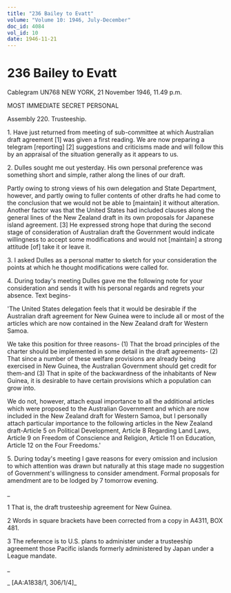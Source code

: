 ```yaml
---
title: "236 Bailey to Evatt"
volume: "Volume 10: 1946, July-December"
doc_id: 4084
vol_id: 10
date: 1946-11-21
---
```


# 236 Bailey to Evatt

Cablegram UN768 NEW YORK, 21 November 1946, 11.49 p.m.

MOST IMMEDIATE SECRET PERSONAL

Assembly 220. Trusteeship.

1\. Have just returned from meeting of sub-committee at which Australian draft agreement [1] was given a first reading. We are now preparing a telegram [reporting] [2] suggestions and criticisms made and will follow this by an appraisal of the situation generally as it appears to us.

2\. Dulles sought me out yesterday. His own personal preference was something short and simple, rather along the lines of our draft.

Partly owing to strong views of his own delegation and State Department, however, and partly owing to fuller contents of other drafts he had come to the conclusion that we would not be able to [maintain] it without alteration. Another factor was that the United States had included clauses along the general lines of the New Zealand draft in its own proposals for Japanese island agreement. [3] He expressed strong hope that during the second stage of consideration of Australian draft the Government would indicate willingness to accept some modifications and would not [maintain] a strong attitude [of] take it or leave it.

3\. I asked Dulles as a personal matter to sketch for your consideration the points at which he thought modifications were called for.

4\. During today's meeting Dulles gave me the following note for your consideration and sends it with his personal regards and regrets your absence. Text begins-

'The United States delegation feels that it would be desirable if the Australian draft agreement for New Guinea were to include all or most of the articles which are now contained in the New Zealand draft for Western Samoa.

We take this position for three reasons- (1) That the broad principles of the charter should be implemented in some detail in the draft agreements- (2) That since a number of these welfare provisions are already being exercised in New Guinea, the Australian Government should get credit for them-and (3) That in spite of the backwardness of the inhabitants of New Guinea, it is desirable to have certain provisions which a population can grow into.

We do not, however, attach equal importance to all the additional articles which were proposed to the Australian Government and which are now included in the New Zealand draft for Western Samoa, but I personally attach particular importance to the following articles in the New Zealand draft-Article 5 on Political Development, Article 8 Regarding Land Laws, Article 9 on Freedom of Conscience and Religion, Article 11 on Education, Article 12 on the Four Freedoms.'

5\. During today's meeting I gave reasons for every omission and inclusion to which attention was drawn but naturally at this stage made no suggestion of Government's willingness to consider amendment. Formal proposals for amendment are to be lodged by 7 tomorrow evening.

_

1 That is, the draft trusteeship agreement for New Guinea.

2 Words in square brackets have been corrected from a copy in A4311, BOX 481.

3 The reference is to U.S. plans to administer under a trusteeship agreement those Pacific islands formerly administered by Japan under a League mandate.

_

_ [AA:A1838/1, 306/1/4]_
